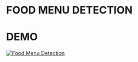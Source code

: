 # FOOD MENU DETECTION







# DEMO
[![Food Menu Detection](https://img.youtube.com/vi/2Q8gVsT14Y8/0.jpg)](https://youtu.be/2Q8gVsT14Y8)
